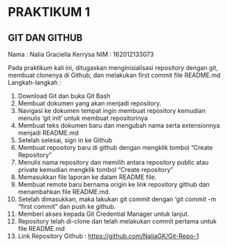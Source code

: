 # PRAKTIKUM 1
## GIT DAN GITHUB

Nama	:	Nalia Graciella Kerrysa
NIM	    :	162012133073

Pada praktikum kali ini, ditugaskan menginisialisasi repository dengan git, membuat clonenya di Github, dan melakukan first commit file README.md
Langkah-langkah :
1. Download Git dan buka Git Bash
2. Membuat dokumen yang akan menjadi repository.
3. Navigasi ke dokumen tempat ingin membuat repository kemudian menulis ‘git init’ untuk membuat repositorinya
4. Membuat teks dokumen baru dan mengubah nama serta extensionnya menjadi README.md
5. Setelah selesai, sign in ke Github
6. Membuat repository baru di github dengan mengklik tombol “Create Repository”
7. Menulis nama repository dan memilih antara repository public atau private kemudian mengklik tombol “Create repository”
8. Memasukkan file laporan ke dalam README file.
9. Membuat remote baru bernama origin ke link repository github dan menambahkan file README.md.
10. Setelah dimasukkan, maka lakukan git commit dengan ‘git commit -m “first commit” dan push ke github.
11. Memberi akses kepada Git Credential Manager untuk lanjut.
12. Repository telah di-clone dan telah melakukan commit pertama untuk file README.md
13. Link Repository Github : https://github.com/NaliaGK/Git-Repo-1 